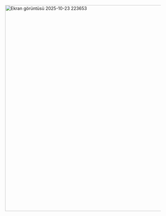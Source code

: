 <img width="1467" height="667" alt="Ekran görüntüsü 2025-10-23 223653" src="https://github.com/user-attachments/assets/e969104a-b72a-415e-8582-1607f632e1ca" />

